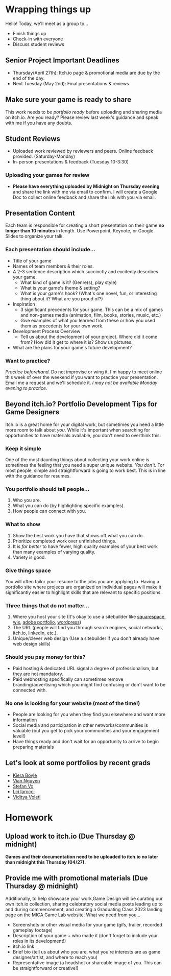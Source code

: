 # Wrapping things up
Hello! Today, we'll meet as a group to...
- Finish things up
- Check-in with everyone
- Discuss student reviews

## Senior Project Important Deadlines
- Thursday(April 27th): Itch.io page & promotional media are due by the end of the day.
- Next Tuesday (May 2nd): Final presentations & reviews 

## Make sure your game is ready to share
This work needs to be *portfolio ready* before uploading and sharing media on itch.io. Are you ready? Please review last week's guidance and speak with me if you have any doubts.

## Student Reviews
- Uploaded work reviewed by reviewers and peers. Online feedback provided. (Saturday-Monday)
- In-person presentations & feedback (Tuesday 10-3:30)


### Uploading your games for review
- __Please have everything uploaded by Midnight on Thursday evening__ and share the link with me via email to confirm.
I will create a Google Doc to collect online feedback and share the link with you via email.


## Presentation Content

Each team is responsible for creating a short presentation on their game __no longer than 10 minutes__ in length. Use Powerpoint, Keynote, or Google Slides to organize your talk.

### Each presentation should include...
- Title of your game
- Names of team members & their roles.
- A 2-3 sentence description which succinctly and excitedly describes your game.
    - What kind of game is it? (Genre(s), play style)
    - What is your game's theme & setting?
    - What is your game's hook? (What's one novel, fun, or interesting thing about it? What are you proud of?)
- Inspiration
    - 3 significant precedents for your game. This can be a mix of games and non-games media (animation, film, books, stories, music, etc.)
    - Give examples of what you learned from these or how you used them as precedents for your own work.
- Development Process Overview
    - Tell us about the development of your project. Where did it come from? How did it get to where it is? Show us pictures.
- What are the plans for your game's future development?

### Want to practice?
 _Practice beforehand._ Do not improvise or wing it. I'm happy to meet online this week of over the weekend if you want to practice your presentation. Email me a request and we'll schedule it. *I may not be available Monday evening to practice.*

## Beyond itch.io? Portfolio Development Tips for Game Designers
Itch.io is a great home for your digital work, but sometimes you need a little more room to talk about _you_. While it's important when searching for opportunities to have materials available, you don't need to overthink this:

### Keep it simple

One of the most daunting things about collecting your work online is sometimes the feeling that you need a super unique website. _You don't._ For most people, simple and straightforward is going to work best. This is in line with the guidance for resumes.


### You portfolio should tell people...
1. Who you are.
2. What you can do (by highlighting specific examples).
3. How people can connect with you.

### What to show

1. Show the best work you have that shows off what you can do. 
2. Prioritize completed work over unfinished things. 
3. It is _far better_ to have fewer, high quality examples of your best work than many examples of varying quality.
4. Variety is good.

### Give things space
You will often tailor your resume to the jobs you are applying to. Having a portfolio site where projects are organized on individual pages will make it significantly easier to highlight skills that are relevant to specific positions.

### Three things that do not matter...
1. Where you host your site (It's okay to use a sitebuilder like [squarespace](https://www.squarespace.com), [wix](https://www.wix.com), [adobe portfolio](https://portfolio.adobe.com), [wordpress](https://wordpress.com))
2. The URL (people will find you through search engines, social networks, itch.io, linkedin, etc.). 
3. Unique/clever web design (Use a sitebuilder if you don't already have web design skills)

### Should you pay money for this?

- Paid hosting & dedicated URL signal a degree of professionalism, but they are not mandatory. 
- Paid webhosting specifically can sometimes remove branding/advertising which you might find confusing or don't want to be connected with.

### No one is looking for your website (most of the time!)
- People are looking for you when they find you elsewhere and want more information
- Social media and participation in other networks/communities is valuable (but you get to pick your communities and your engagement level!)
- Have things ready and don't wait for an opportunity to arrive to begin preparing materials


## Let's look at some portfolios by recent grads
- [Kiera Boyle](https://kierab.myportfolio.com/game-design)
- [Vian Nguyen](https://www.jubnuggets.com)
- [Stefan Vo](https://www.stefanvoart.com/games)
- [Lci Iarocci](https://www.lciarocci.com/)
- [Viditya Voleti](https://vidityavoleti.com)




# Homework

## Upload work to itch.io (Due Thursday @ midnight)
__Games and their documentation need to be uploaded to itch.io no later than midnight this Thursday (04/27).__

## Provide me with promotional materials (Due Thursday @ midnight)
Additionally, to help showcase your work,Game Design will be curating our own itch.io collection, sharing celebratory social media posts leading up to and during commencement, and creating a Graduating Class 2023 landing page on the MICA Game Lab website. What we need from you...

- Screenshots or  other visual media for your game (gifs, trailer, recorded gameplay footage)
- Description of your game + who made it (don't forget to include your roles in its development!)
- itch.io link
- Brief bio (tell us about who you are, what you're interests are as game designer/artist, and where to reach you)
- Representative image (a headshot or shareable image of you. This can be straightforward or creative!)

